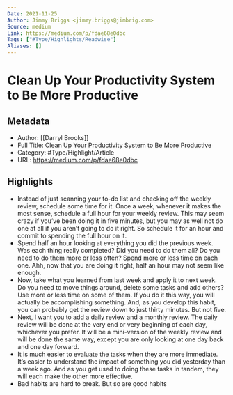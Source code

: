 ```yaml
---
Date: 2021-11-25
Author: Jimmy Briggs <jimmy.briggs@jimbrig.com>
Source: medium
Link: https://medium.com/p/fdae68e0dbc
Tags: ["#Type/Highlights/Readwise"]
Aliases: []
---
```

# Clean Up Your Productivity System to Be More Productive

## Metadata
- Author: [[Darryl Brooks]]
- Full Title: Clean Up Your Productivity System to Be More Productive
- Category: #Type/Highlight/Article
- URL: https://medium.com/p/fdae68e0dbc

## Highlights
- Instead of just scanning your to-do list and checking off the weekly review, schedule some time for it. Once a week, whenever it makes the most sense, schedule a full hour for your weekly review. This may seem crazy if you’ve been doing it in five minutes, but you may as well not do one at all if you aren’t going to do it right. So schedule it for an hour and commit to spending the full hour on it.
- Spend half an hour looking at everything you did the previous week. Was each thing really completed? Did you need to do them all? Do you need to do them more or less often? Spend more or less time on each one. Ahh, now that you are doing it right, half an hour may not seem like enough.
- Now, take what you learned from last week and apply it to next week. Do you need to move things around, delete some tasks and add others? Use more or less time on some of them. If you do it this way, you will actually be accomplishing something. And, as you develop this habit, you can probably get the review down to just thirty minutes. But not five.
- Next, I want you to add a daily review and a monthly review. The daily review will be done at the very end or very beginning of each day, whichever you prefer. It will be a mini-version of the weekly review and will be done the same way, except you are only looking at one day back and one day forward.
- It is much easier to evaluate the tasks when they are more immediate. It’s easier to understand the impact of something you did yesterday than a week ago. And as you get used to doing these tasks in tandem, they will each make the other more effective.
- Bad habits are hard to break. But so are good habits
